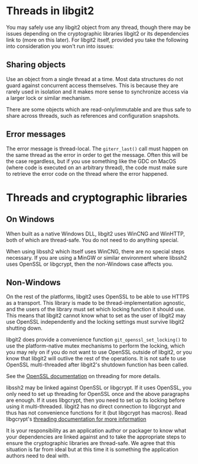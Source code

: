 Threads in libgit2
==================

You may safely use any libgit2 object from any thread, though there
may be issues depending on the cryptographic libraries libgit2 or its
dependencies link to (more on this later). For libgit2 itself,
provided you take the following into consideration you won't run into
issues:

Sharing objects
---------------

Use an object from a single thread at a time. Most data structures do
not guard against concurrent access themselves. This is because they
are rarely used in isolation and it makes more sense to synchronize
access via a larger lock or similar mechanism.

There are some objects which are read-only/immutable and are thus safe
to share across threads, such as references and configuration
snapshots.

Error messages
--------------

The error message is thread-local. The `giterr_last()` call must
happen on the same thread as the error in order to get the
message. Often this will be the case regardless, but if you use
something like the GDC on MacOS (where code is executed on an
arbitrary thread), the code must make sure to retrieve the error code
on the thread where the error happened.

Threads and cryptographic libraries
=======================================

On Windows
----------

When built as a native Windows DLL, libgit2 uses WinCNG and WinHTTP,
both of which are thread-safe. You do not need to do anything special.

When using libssh2 which itself uses WinCNG, there are no special
steps necessary. If you are using a MinGW or similar environment where
libssh2 uses OpenSSL or libgcrypt, then the non-Windows case affects
you.

Non-Windows
-----------

On the rest of the platforms, libgit2 uses OpenSSL to be able to use
HTTPS as a transport. This library is made to be thread-implementation
agnostic, and the users of the library must set which locking function
it should use. This means that libgit2 cannot know what to set as the
user of libgit2 may use OpenSSL independently and the locking settings
must survive libgit2 shutting down.

libgit2 does provide a convenience function
`git_openssl_set_locking()` to use the platform-native mutex
mechanisms to perform the locking, which you may rely on if you do not
want to use OpenSSL outside of libgit2, or you know that libgit2 will
outlive the rest of the operations. It is not safe to use OpenSSL
multi-threaded after libgit2's shutdown function has been called.

See the
[OpenSSL documentation](https://www.openssl.org/docs/crypto/threads.html)
on threading for more details.

libssh2 may be linked against OpenSSL or libgcrypt. If it uses
OpenSSL, you only need to set up threading for OpenSSL once and the
above paragraphs are enough. If it uses libgcrypt, then you need to
set up its locking before using it multi-threaded. libgit2 has no
direct connection to libgcrypt and thus has not convenience functions for
it (but libgcrypt has macros). Read libgcrypt's
[threading documentation for more information](http://www.gnupg.org/documentation/manuals/gcrypt/Multi_002dThreading.html)

It is your responsibility as an application author or packager to know
what your dependencies are linked against and to take the appropriate
steps to ensure the cryptographic libraries are thread-safe. We agree
that this situation is far from ideal but at this time it is something
the application authors need to deal with.
